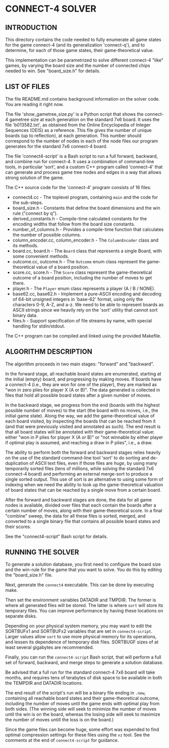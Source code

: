 
CONNECT-4 SOLVER
================

INTRODUCTION
------------

This directory contains the code needed to fully enumerate all game states for
the game connect-4 (and its generalization 'connect-q'), and to determine, for
each of those game states, their game-theoretical value.

This implementation can be parametrized to solve different connect-4 "like"
games, by varying the board size and the number of connected chips needed
to win. See "board_size.h" for details.

LIST OF FILES
-------------

The file README.md contains background information on the solver code.
You are reading it right now.

The file 'show_gametree_size.py' is a Python script that shows the connect-4
gametree size at each generation on the standard 7x6 board. It uses the file
'b013582.txt', as obtained from the Online Encyclopedia of Integer Sequences
(OEIS) as a reference. This file gives the number of unique boards (up to
reflection), at each generation. This number should correspond to the number
of nodes in each of the node files our program generates for the standard
7x6 connect-4 board.

The file 'connect4-script' is a Bash script to run a full forward, backward,
and combine run for connect-4. It uses a combination of command-line tools,
in particular 'sort', and a custom C++ program called 'connect-4' that can
generate and process game tree nodes and edges in a way that allows strong
solution of the game.

The C++ source code for the 'connect-4' program consists of 16 files:

* connect4.cc - The toplevel program, containing `main` and the code for the sub-steps.
* board_size.h - Constants that define the board dimensions and the win rule ("connect by q").
* derived_constants.h - Compile-time calculated constants for the encoding widths that follow from the board size constants.
* number_of_columns.h - Provides a compile-time function that calculates the number of possible columns.
* column_encoder.cc, column_encoder.h - The `ColumnEncoder` class and its methods.
* board.cc, board.h - The `Board` class that represents a single Board, with some convenient methods.
* outcome.cc, outcome.h - The `Outcome` enum class represent the game-theoretical value of a board position.
* score.cc, score.h - The `Score` class represent the game-theoretical outcome of a board position, including the number of moves to get there.
* player.h - The `Player` enum class represents a player (A / B / NONE).
* base62.cc, base62.h - Implement a pure-ASCII encoding and decoding of 64-bit unsigned integers in 'base-62' format, using only the characters 0-9, A-Z, and a-z. We need to be able to represent boards as ASCII strings since we heavily rely on the 'sort' utility that cannot sort binary data.
* files.h - Support specification of file streams by name, with special handling for stdin/stdout.

The C++ program can be compiled and linked using the provided Makefile.

ALGORITHM DESCRIPTION
---------------------

The algorithm proceeds in two main stages: "forward" and "backward".

In the forward stage, all reachable board states are enumerated, starting at
the initial (empty) board, and progressing by making moves. If boards have a
connect-4 (i.e., they are won for one of the player), they are marked as "won
in zero plies for player X (A or B)". The data generated is collected in files
that hold all possible board states after a given number of moves.

In the backward stage, we progress from the end (boards with the highest
possible number of moves) to the start (the board with no moves, i.e., the
initial game state). Along the way, we add the game-theoretical value of each
board visited, by inspecting the boards that can be reached from it (and that
were previously visited and annotated as such). The end result is that all
board states will be annotated with their game-theoretical value: either "won
in P plies for player X (A or B)" or "not winnable by either player if optimal
play is assumed, and reaching a draw in P plies", i.e., a draw.

The ability to perform both the forward and backward stages relies heavily on
the use of the standard command-line tool 'sort' to do sorting and
de-duplication of ASCII text files, even if those files are *huge*, by using
many temporarily sorted files (tens of millions, while solving the standard
7x6 connect-4 board) and performing an external merge-sort to produce a single
sorted output. This use of sort is an alternative to using some form of
indexing when we need the ability to look up the game-theoretical valuation of
board states that can be reached by a single move from a certain board.

After the forward and backward stages are done, the data for all game nodes is
available, divided over files that each contain the boards after a certain number
of moves, along with their game-theoretical score. In a final "combine" sweep,
the data for all these files is sorted, merged, and converted to a single binary
file that contains all possible board states and their scores.

See the "connect4-script" Bash script for details.

RUNNING THE SOLVER
------------------

To generate a solution database, you first need to configure the board size and
the win-rule for the game that you want to solve. You do this by editing the
"board_size.h" file.

Next, generate the `connect4` executable. This can be done by executing make.

Then set the environment variables DATADIR and TMPDIR. The former is where
all generated files will be stored. The latter is where `sort` will store its
temporary files. You can improve performance by having these locations on
separate disks.

Depending on your physical system memory, you may want to edit the SORTBUFx1
and SORTBUFx2 variables that are set in `connect4-script`. Larger values
allow `sort` to use more physical memory for its operations, and lessen
its dependence of temporary disk files. SORTBUGF sizes of at least several
gigabytes are recommended.

Finally, you can run the `connect4-script` Bash script, that will perform
a full set of forward, backward, and merge steps to generate a solution
database.

Be advised that a full run for the standard connect-4 7x6 board will take
months, and requires tens of terabytes of disk space to be available in
both the TEMPDIR and DATADIR locations.

The end result of the script's run will be a binary file ending in `.new`,
containing all reachable board states and their game-theoretical outcome,
including the number of moves until the game ends with optimal play from
both sides. (The winning side will seek to minimize the number of moves
until the win is on the board, whereas the losing side will seek to
maximize the number of moves untill the loss is on the board.)

Since the game files can become huge, some effort was expended to find
optimal compression settings for these files using the `xz` tool. See the
comments at the end of `connect4-script` for guidance.
